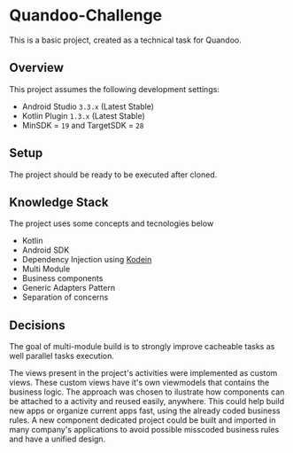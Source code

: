 # Quandoo-Challenge

This is a basic project, created as a technical task for Quandoo.

## Overview

This project assumes the following development settings:

- Android Studio `3.3.x` (Latest Stable)
- Kotlin Plugin `1.3.x` (Latest Stable)
- MinSDK = `19` and TargetSDK = `28` 

## Setup

The project should be ready to be executed after cloned.

## Knowledge Stack

The project uses some concepts and tecnologies below

* Kotlin
* Android SDK
* Dependency Injection using [Kodein](http://kodein.org/Kodein-DI/)
* Multi Module 
* Business components
* Generic Adapters Pattern
* Separation of concerns

 
## Decisions

The goal of multi-module build is to strongly improve cacheable tasks as well parallel tasks execution.

The views present in the project's activities were implemented as custom views. These custom views have it's own viewmodels that contains the business logic. The approach was chosen to ilustrate how components can be attached to a activity and reused easily, anywhere. This could help build new apps or organize current apps fast, using the already coded business rules. A new component dedicated project could be built and imported in many company's applications to avoid possible misscoded business rules and have a unified design.